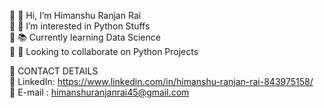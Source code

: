 🔹  👋  Hi, I’m Himanshu Ranjan Rai   
🔹  👀  I’m interested in Python Stuffs   
🔹  📚  Currently learning Data Science   
🔹  💞️  Looking to collaborate on Python Projects  

📶 CONTACT DETAILS  
🔹 LinkedIn: https://www.linkedin.com/in/himanshu-ranjan-rai-843975158/     
🔹 E-mail  : himanshuranjanrai45@gmail.com



<!---
himanshuranjanrai/himanshuranjanrai is a ✨ special ✨ repository because its `README.md` (this file) appears on your GitHub profile.
You can click the Preview link to take a look at your changes.
--->
